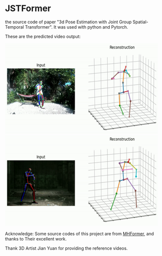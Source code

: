 # JSTFormer
the source code of paper "3d Pose Estimation with Joint Group Spatial-Temporal Transformer".
It was used with python and Pytorch.


These are the predicted video output:


<img src="https://github.com/AIceDog/JSTFormer/blob/master/figures/output_sample2.gif" alt="image" width="600" height="300">

<img src="https://github.com/AIceDog/JSTFormer/blob/master/figures/output_sample3.gif" alt="image" width="600" height="300">


Acknowledge:
Some source codes of this project are from [MHFormer](https://github.com/Vegetebird/MHFormer/tree/main), and thanks to Their excellent work.  

Thank 3D Artist Jian Yuan for providing the reference videos.
